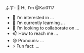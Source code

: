 ふす- 👋 Hi, I’m @Kai0117
- 👀 I’m interested in ...
- 🌱 I’m currently learning ...
- 💞️ I’m looking to collaborate on ...
- 📫 How to reach me ...
- 😄 Pronouns: ...
- ⚡ Fun fact: ...

<!---
Kai0117/Kai0117 is a ✨ special ✨ repository because its `README.md` (this file) appears on your GitHub profile.
You can click the Preview link to take a look at your changes.wow、wow、wowow、wow、
wow、powerrest、sudo1
sudo、sudo2、sudo32,sudo332123212221227113121112312222112
141211
